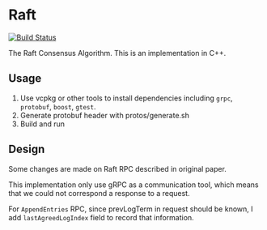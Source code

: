 # Raft

[![Build Status](https://travis-ci.com/skyzh/raft.svg?token=szB6fz2m5vb2KyfAiZ3B&branch=master)](https://travis-ci.com/skyzh/raft)

The Raft Consensus Algorithm. This is an implementation in C++.

## Usage

1. Use vcpkg or other tools to install dependencies including `grpc`, `protobuf`, `boost`, `gtest`.
2. Generate protobuf header with protos/generate.sh
3. Build and run

## Design

Some changes are made on Raft RPC described in original paper.

This implementation only use gRPC as a communication tool, which means that we could not correspond a response to a request.

For `AppendEntries` RPC, since prevLogTerm in request should be known, I add `lastAgreedLogIndex` field to record that information.
